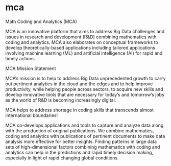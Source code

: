 # mca
Math Coding and Analytics (MCA)

MCA is an innovative platform that aims to address Big Data challenges and issues in research and development (R&D) combining mathematics with coding and analytics. MCA also elaborates on conceptual frameworks to develop theoretically-based applications including tailored  applications involving machine learning (ML) and artificial intelligence (AI) for rapid and timely actions

MCA Mission Statement

MCA’s mission is to help to address Big Data unprecedented growth to carry out pertinent analytics in the cloud and the edges and to help improve productivity, while helping people across sectors, to acquire new skills and develop innovative tools that are necessary for today’s and tomorrow’s jobs as the world of R&D is becoming increasingly digital.

MCA helps to address shortage in coding skills that transcends almost international boundaries!

MCA co-develops applications and tools to capture and analyze data along with the production of original publications. We combine mathematics, coding and analytics with publications of pertinent documents to make data analysis more effective for better insights. Finding patterns in large data sets of high-dimensional factors combining mathematics with coding and analytics can help in the predictions and rapid timely decision making, especially in light of rapid changing global conditions.


